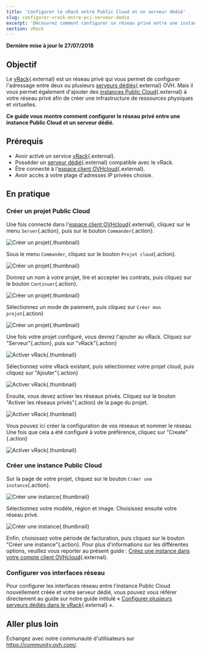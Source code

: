 ```yaml
---
title: 'Configurer le vRack entre Public Cloud et un serveur dédié'
slug: configurer-vrack-entre-pci-serveur-dedie
excerpt: 'Découvrez comment configurer un réseau privé entre une instance Public Cloud et un serveur dédié.'
section: vRack
---
```


**Dernière mise à jour le 27/07/2018**

## Objectif

Le [vRack](https://www.ovh.com/ca/fr/solutions/vrack/){.external} est un réseau privé qui vous permet de configurer l'adressage entre deux ou plusieurs [serveurs dédiés](https://www.ovh.com/ca/fr/serveurs_dedies/){.external} OVH. Mais il vous permet également d'ajouter des [instances Public Cloud](https://www.ovh.com/ca/fr/public-cloud/instances/){.external} à votre réseau privé afin de créer une infrastructure de ressources physiques et virtuelles.

**Ce guide vous montre comment configurer le réseau privé entre une instance Public Cloud et un serveur dédié.**


## Prérequis

- Avoir activé un service [vRack](https://www.ovh.com/ca/fr/solutions/vrack){.external}.
- Posséder un [serveur dédié](https://www.ovh.com/ca/fr/serveurs_dedies/){.external} compatible avec le vRack.
- Être connecté à l'[espace client OVHcloud](https://ca.ovh.com/auth/?action=gotomanager){.external}.
- Avoir accès à votre plage d'adresses IP privées choisie.


## En pratique

### Créer un projet Public Cloud

Une fois connecté dans l'[espace client OVHcloud](https://ca.ovh.com/auth/?action=gotomanager){.external}, cliquez sur le menu `Server`{.action}, puis sur le bouton `Commander`{.action}.

![Créer un projet](images/pci-project-01_2020.png){.thumbnail}

Sous le menu `Commander`, cliquez sur le bouton `Projet cloud`{.action}.

![Créer un projet](images/pci-project-02_2020.png){.thumbnail}

Donnez un nom à votre projet, lire et accepter les contrats, puis cliquez sur le bouton `Continuer`{.action}.

![Créer un projet](images/pci-project-03a_2020.png){.thumbnail}

Sélectionnez un mode de paiement, puis cliquez sur `Créer mon projet`{.action}

![Créer un projet](images/pci-project-03b_2020.png){.thumbnail}

Une fois votre projet configuré, vous devrez l'ajouter au vRack. Cliquez sur "Serveur"{.action}, puis sur "vRack"{.action}

![Activer vRack](images/pci-vrack-00_2020.png){.thumbnail}

Sélectionnez votre vRack existant, puis sélectionnez votre projet cloud, puis cliquez sur "Ajouter"{.action}

![Activer vRack](images/pci-vrack-00a_2020.png){.thumbnail}

Ensuite, vous devez activer les réseaux privés. Cliquez sur le bouton "Activer les réseaux privés"{.action} de la page du projet.

![Activer vRack](images/pci-vrack-01_2020.png){.thumbnail}

Vous pouvez ici créer la configuration de vos réseaux et nommer le réseau. Une fois que cela a été configuré à votre préférence, cliquez sur "Create" {.action}

![Activer vRack](images/pci-vrack-02_2020.png){.thumbnail}

### Créer une instance Public Cloud

Sur la page de votre projet, cliquez sur le bouton `Créer une instance`{.action}.

![Créer une instance](images/pci-01_2020.png){.thumbnail}

Sélectionnez votre modèle, région et image. Choisissez ensuite votre réseau privé.

![Créer une instance](images/pci-02_2020.png){.thumbnail}

Enfin, choisissez votre période de facturation, puis cliquez sur le bouton "Créer une instance"{.action}. Pour plus d'informations sur les différentes options, veuillez vous reporter au présent guide : [Créez une instance dans votre compte client OVHcloud](../../public-cloud/create_an_instance_in_your_ovh_customer_account/){.external}.


### Configurer vos interfaces réseau

Pour configurer les interfaces réseau entre l'instance Public Cloud nouvellement créée et votre serveur dédié, vous pouvez vous référer directement au guide sur notre guide intitulé « [Configurer plusieurs serveurs dédiés dans le vRack](../configurer-plusieurs-serveurs-dedies-dans-le-vrack/){.external} ».


## Aller plus loin

Échangez avec notre communauté d'utilisateurs sur <https://community.ovh.com/>.
